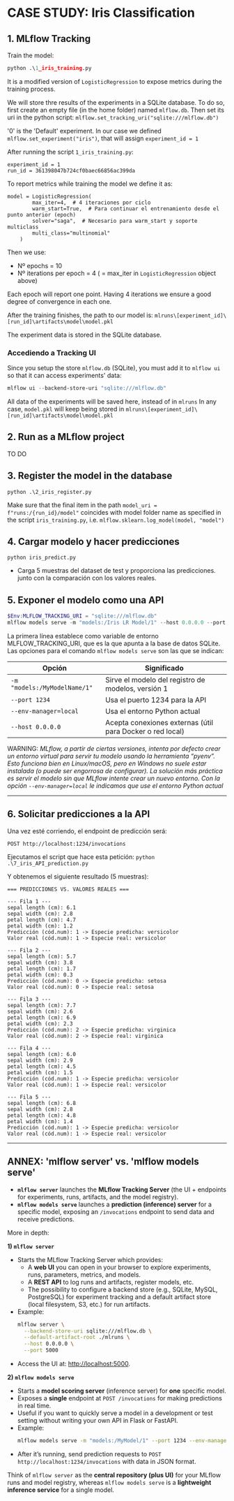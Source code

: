 # CASE STUDY: Iris Classification

## 1. MLflow Tracking
Train the model:
```python
python .\1_iris_training.py
```
It is a modified version of `LogisticRegression` to expose metrics during the training process.

We will store thre results of the experiments in a SQLite database. To do so, first create an empty file (in the home folder) named `mlflow.db`. Then set its uri in the python script:
`mlflow.set_tracking_uri("sqlite:///mlflow.db")`

'0' is the 'Default' experiment. In our case we defined `mlflow.set_experiment("iris")`, that will assign `experiment_id = 1`

After running the script `1_iris_training.py`:
```
experiment_id = 1
run_id = 361398047b724cf0baec66856ac399da
```

To report metrics while training the model we define it as:
```
model = LogisticRegression(
        max_iter=4,  # 4 iteraciones por ciclo
        warm_start=True,  # Para continuar el entrenamiento desde el punto anterior (epoch)
        solver="saga",  # Necesario para warm_start y soporte multiclass
        multi_class="multinomial"
    )
```
Then we use:
- Nº epochs = 10
- Nº iterations per epoch = 4 ( = max_iter in `LogisticRegression` object above) 

Each epoch will report one point. Having 4 iterations we ensure a good degree of convergence in each one.

After the training finishes, the path to our model is:
`mlruns\[experiment_id]\[run_id]\artifacts\model\model.pkl`

The experiment data is stored in the SQLite database.

### Accediendo a Tracking UI
Since you setup the store `mlflow.db` (SQLite), you must add it to `mlflow ui` so that it can access experiments' data:
```powershell
mlflow ui --backend-store-uri "sqlite:///mlflow.db"
```
All data of the experiments will be saved here, instead of in `mlruns`
In any case, `model.pkl` will keep being stored in `mlruns\[experiment_id]\[run_id]\artifacts\model\model.pkl`

## 2. Run as a MLflow project
TO DO

## 3. Register the model in the database
`python .\2_iris_register.py`

Make sure that the final item in the path `model_uri = f"runs:/{run_id}/model"` coincides with model folder name as specified in the script `iris_training.py`, i.e. `mlflow.sklearn.log_model(model, "model")`

## 4. Cargar modelo y hacer predicciones
`python iris_predict.py`
 - Carga 5 muestras del dataset de test y proporciona las predicciones. junto con la comparación con los valores reales.


## 5. Exponer el modelo como una API
```powershell
$Env:MLFLOW_TRACKING_URI = "sqlite:///mlflow.db"
mlflow models serve -m "models:/Iris LR Model/1" --host 0.0.0.0 --port 1234 --env-manager=local
```
La primera línea establece como variable de entorno MLFLOW_TRACKING_URI, que es la que apunta a la base de datos SQLite.
Las opciones para el comando `mlflow models serve` son las que se indican:

| Opción | Significado |
|--------|-------------|
| `-m "models:/MyModelName/1"` | Sirve el modelo del registro de modelos, versión 1 |
| `--port 1234` | Usa el puerto 1234 para la API |
| `--env-manager=local` | Usa el entorno Python actual |
| `--host 0.0.0.0` | Acepta conexiones externas (útil para Docker o red local) |

WARNING: *MLflow, a partir de ciertas versiones, intenta por defecto crear un entorno virtual para servir tu modelo usando la herramienta “pyenv”. Esto funciona bien en Linux/macOS, pero en Windows no suele estar instalada (o puede ser engorrosa de configurar). La solución más práctica es servir el modelo sin que MLflow intente crear un nuevo entorno. Con la opción `--env-manager=local` le indicamos que use el entorno Python actual*

---

## 6. Solicitar predicciones a la API
Una vez esté corriendo, el endpoint de predicción será:
```
POST http://localhost:1234/invocations
```
Ejecutamos el script que hace esta petición:
`python .\7_iris_API_prediction.py`

Y obtenemos el siguiente resultado (5 muestras):
```
=== PREDICCIONES VS. VALORES REALES ===

--- Fila 1 ---
sepal length (cm): 6.1
sepal width (cm): 2.8
petal length (cm): 4.7
petal width (cm): 1.2
Predicción (cód.num): 1 -> Especie predicha: versicolor
Valor real (cód.num): 1 -> Especie real: versicolor

--- Fila 2 ---
sepal length (cm): 5.7
sepal width (cm): 3.8
petal length (cm): 1.7
petal width (cm): 0.3
Predicción (cód.num): 0 -> Especie predicha: setosa
Valor real (cód.num): 0 -> Especie real: setosa

--- Fila 3 ---
sepal length (cm): 7.7
sepal width (cm): 2.6
petal length (cm): 6.9
petal width (cm): 2.3
Predicción (cód.num): 2 -> Especie predicha: virginica
Valor real (cód.num): 2 -> Especie real: virginica

--- Fila 4 ---
sepal length (cm): 6.0
sepal width (cm): 2.9
petal length (cm): 4.5
petal width (cm): 1.5
Predicción (cód.num): 1 -> Especie predicha: versicolor
Valor real (cód.num): 1 -> Especie real: versicolor

--- Fila 5 ---
sepal length (cm): 6.8
sepal width (cm): 2.8
petal length (cm): 4.8
petal width (cm): 1.4
Predicción (cód.num): 1 -> Especie predicha: versicolor
Valor real (cód.num): 1 -> Especie real: versicolor
```

---

## ANNEX: 'mlflow server' vs. 'mlflow models serve'
- **`mlflow server`** launches the **MLflow Tracking Server** (the UI + endpoints for experiments, runs, artifacts, and the model registry).
- **`mlflow models serve`** launches a **prediction (inference) server** for a specific model, exposing an `/invocations` endpoint to send data and receive predictions.

More in depth:

**1) `mlflow server`**
- Starts the MLflow Tracking Server which provides:
  - A **web UI** you can open in your browser to explore experiments, runs, parameters, metrics, and models.
  - A **REST API** to log runs and artifacts, register models, etc.
  - The possibility to configure a backend store (e.g., SQLite, MySQL, PostgreSQL) for experiment tracking and a default artifact store (local filesystem, S3, etc.) for run artifacts.
- Example:
  ```bash
  mlflow server \
    --backend-store-uri sqlite:///mlflow.db \
    --default-artifact-root ./mlruns \
    --host 0.0.0.0 \
    --port 5000
  ```
- Access the UI at: [http://localhost:5000](http://localhost:5000).

**2) `mlflow models serve`**

- Starts a **model scoring server** (inference server) for **one** specific model.
- Exposes a **single** endpoint at `POST /invocations` for making predictions in real time.
- Useful if you want to quickly serve a model in a development or test setting without writing your own API in Flask or FastAPI.
- Example:
  ```bash
  mlflow models serve -m "models:/MyModel/1" --port 1234 --env-manager=local
  ```
- After it’s running, send prediction requests to `POST http://localhost:1234/invocations` with data in JSON format.


Think of `mlflow server` as the **central repository (plus UI)** for your MLflow runs and model registry, whereas `mlflow models serve` is a **lightweight inference service** for a single model.